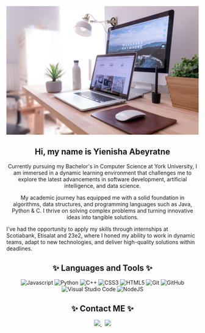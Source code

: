 <p align="center">
  <img src="domenico-loia-hGV2TfOh0ns-unsplash.jpg" width = "1000">
</p>

<h2 align="center"> Hi, my name is Yienisha Abeyratne   </h2>

<p align="center">
  Currently pursuing my Bachelor's in Computer Science at York University, I am immersed in a dynamic learning environment that challenges me to explore the latest advancements in software development, artificial intelligence, and data science.
</p>

  <p align="center">
    My academic journey has equipped me with a solid foundation in algorithms, data structures, and programming languages such as Java, Python & C. I thrive on solving complex problems and turning innovative ideas into tangible solutions.

I've had the opportunity to apply my skills through internships at Scotiabank, Etisalat and 23e2, where I honed my ability to work in dynamic teams, adapt to new technologies, and deliver high-quality solutions within deadlines.
  </p>

<h2 align="center">✨ Languages and Tools ✨  </h2>

<p align="center">
  <img src="https://img.shields.io/badge/javascript-%23323330.svg?style=for-the-badge&logo=javascript&logoColor=%23F7DF1E" alt =   "Javascript">
  
   
  
          
  <img src="https://img.shields.io/badge/python-3670A0?style=for-the-badge&logo=python&logoColor=ffdd54" alt="Python">
  <img src="https://img.shields.io/badge/c++-%2300599C.svg?style=for-the-badge&logo=c%2B%2B&logoColor=white" alt="C++">
  <img src="https://img.shields.io/badge/css3-%231572B6.svg?style=for-the-badge&logo=css3&logoColor=white" alt="CSS3">
  <img src="https://img.shields.io/badge/html5-%23E34F26.svg?style=for-the-badge&logo=html5&logoColor=white" alt="HTML5">
  <img src="https://img.shields.io/badge/git-%23F05033.svg?style=for-the-badge&logo=git&logoColor=white" alt="Git">
  <img src="https://img.shields.io/badge/github-%23121011.svg?style=for-the-badge&logo=github&logoColor=white" alt="GitHub">
  <img src="https://img.shields.io/badge/Visual%20Studio%20Code-0078d7.svg?style=for-the-badge&logo=visual-studio-code&logoColor=white"   alt="Visual Studio Code">
  <img src="https://img.shields.io/badge/node.js-6DA55F?style=for-the-badge&logo=node.js&logoColor=white" alt="NodeJS">
  
</p>

<h2 align="center">✨ Contact ME ✨  </h2>
<p align="center">
  
  <a href="mailto: yienisha.abeyratne@gmail.com">
    <img src="https://img.shields.io/badge/Gmail-D14836?style=for-the-badge&logo=gmail&logoColor=white" height=25>
  </a> 
  <a href="https://www.linkedin.com/in/yienisha-abeyratne/">
    <img src="https://img.shields.io/badge/linkedin-%230077B5.svg?&style=for-the-badge&logo=linkedin&logoColor=white" height=25>  
  </a> 
</p>
